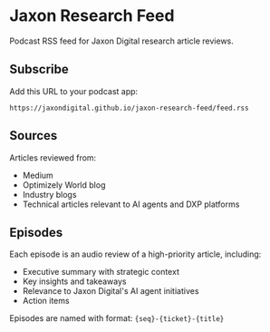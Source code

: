 # Jaxon Research Feed

Podcast RSS feed for Jaxon Digital research article reviews.

## Subscribe

Add this URL to your podcast app:

```
https://jaxondigital.github.io/jaxon-research-feed/feed.rss
```

## Sources

Articles reviewed from:
- Medium
- Optimizely World blog
- Industry blogs
- Technical articles relevant to AI agents and DXP platforms

## Episodes

Each episode is an audio review of a high-priority article, including:
- Executive summary with strategic context
- Key insights and takeaways
- Relevance to Jaxon Digital's AI agent initiatives
- Action items

Episodes are named with format: `{seq}-{ticket}-{title}`
